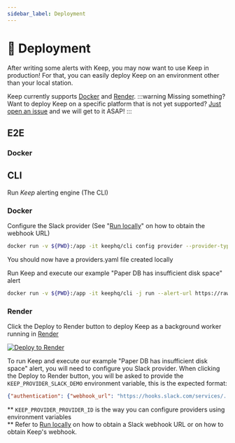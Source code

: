 ```yaml
---
sidebar_label: Deployment
---
```


# 🫸 Deployment

After writing some alerts with Keep, you may now want to use Keep in production! For that, you can easily deploy Keep on an environment other than your local station.

Keep currently supports [Docker](#docker) and [Render](#render).
:::warning Missing something?
 Want to deploy Keep on a specific platform that is not yet supported? [Just open an issue](https://github.com/keephq/keep/issues/new?assignees=&labels=&template=feature_request.md&title=feature:%20new%20deployment%20option) and we will get to it ASAP!
:::

## E2E

### Docker

## CLI

Run *Keep* alerting engine (The CLI)

### Docker

Configure the Slack provider (See "[Run locally](https://github.com/keephq/keep#get-a-slack-incoming-webhook-using-this-tutorial-and-use-keep-to-configure-it)" on how to obtain the webhook URL)

```bash
docker run -v ${PWD}:/app -it keephq/cli config provider --provider-type slack --provider-id slack-demo
```

You should now have a providers.yaml file created locally

Run Keep and execute our example "Paper DB has insufficient disk space" alert

```bash
docker run -v ${PWD}:/app -it keephq/cli -j run --alert-url https://raw.githubusercontent.com/keephq/keep/main/examples/alerts/db_disk_space.yml
```

### Render
Click the Deploy to Render button to deploy Keep as a background worker running in [Render](https://www.render.com)

[![Deploy to Render](https://render.com/images/deploy-to-render-button.svg)](https://render.com/deploy?repo=https://github.com/keephq/keep)

To run Keep and execute our example "Paper DB has insufficient disk space" alert, you will need to configure you Slack provider.
When clicking the Deploy to Render button, you will be asked to provide the `KEEP_PROVIDER_SLACK_DEMO` environment variable, this is the expected format:

```json
{"authentication": {"webhook_url": "https://hooks.slack.com/services/..."}}
```

\** `KEEP_PROVIDER_PROVIDER_ID` is the way you can configure providers using environment variables <br/>
\** Refer to [Run locally](https://github.com/keephq/keep#get-a-slack-incoming-webhook-using-this-tutorial-and-use-keep-to-configure-it) on how to obtain a Slack webhook URL or on how to obtain Keep's webhook.
